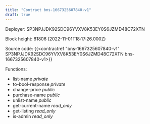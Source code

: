 ```yaml
---
title: "Contract bns-1667325607840-v1"
draft: true
---
```

Deployer: SP3NPJJDK92SDC96YVXV8K53EY0S6JZMD48C72XTN


 



Block height: 81806 (2022-11-01T18:17:26.000Z)

Source code: {{<contractref "bns-1667325607840-v1" SP3NPJJDK92SDC96YVXV8K53EY0S6JZMD48C72XTN bns-1667325607840-v1>}}

Functions:

* list-name _private_
* to-bool-response _private_
* change-price _public_
* purchase-name _public_
* unlist-name _public_
* get-current-name _read_only_
* get-listing _read_only_
* is-admin _read_only_
